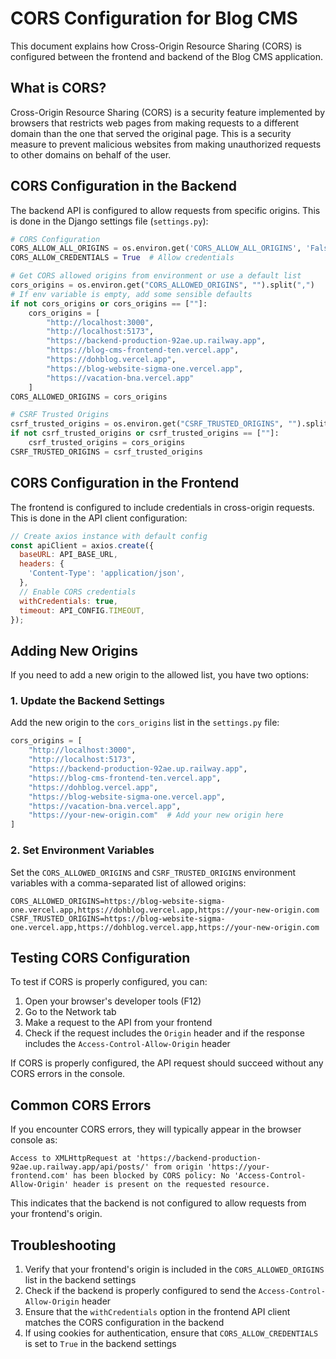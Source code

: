 # CORS Configuration for Blog CMS

This document explains how Cross-Origin Resource Sharing (CORS) is configured between the frontend and backend of the Blog CMS application.

## What is CORS?

Cross-Origin Resource Sharing (CORS) is a security feature implemented by browsers that restricts web pages from making requests to a different domain than the one that served the original page. This is a security measure to prevent malicious websites from making unauthorized requests to other domains on behalf of the user.

## CORS Configuration in the Backend

The backend API is configured to allow requests from specific origins. This is done in the Django settings file (`settings.py`):

```python
# CORS Configuration
CORS_ALLOW_ALL_ORIGINS = os.environ.get('CORS_ALLOW_ALL_ORIGINS', 'False').lower() == 'true'
CORS_ALLOW_CREDENTIALS = True  # Allow credentials

# Get CORS allowed origins from environment or use a default list
cors_origins = os.environ.get("CORS_ALLOWED_ORIGINS", "").split(",")
# If env variable is empty, add some sensible defaults
if not cors_origins or cors_origins == [""]:
    cors_origins = [
        "http://localhost:3000",
        "http://localhost:5173",
        "https://backend-production-92ae.up.railway.app",
        "https://blog-cms-frontend-ten.vercel.app",
        "https://dohblog.vercel.app",
        "https://blog-website-sigma-one.vercel.app",
        "https://vacation-bna.vercel.app"
    ]
CORS_ALLOWED_ORIGINS = cors_origins

# CSRF Trusted Origins
csrf_trusted_origins = os.environ.get("CSRF_TRUSTED_ORIGINS", "").split(",")
if not csrf_trusted_origins or csrf_trusted_origins == [""]:
    csrf_trusted_origins = cors_origins
CSRF_TRUSTED_ORIGINS = csrf_trusted_origins
```

## CORS Configuration in the Frontend

The frontend is configured to include credentials in cross-origin requests. This is done in the API client configuration:

```javascript
// Create axios instance with default config
const apiClient = axios.create({
  baseURL: API_BASE_URL,
  headers: {
    'Content-Type': 'application/json',
  },
  // Enable CORS credentials
  withCredentials: true,
  timeout: API_CONFIG.TIMEOUT,
});
```

## Adding New Origins

If you need to add a new origin to the allowed list, you have two options:

### 1. Update the Backend Settings

Add the new origin to the `cors_origins` list in the `settings.py` file:

```python
cors_origins = [
    "http://localhost:3000",
    "http://localhost:5173",
    "https://backend-production-92ae.up.railway.app",
    "https://blog-cms-frontend-ten.vercel.app",
    "https://dohblog.vercel.app",
    "https://blog-website-sigma-one.vercel.app",
    "https://vacation-bna.vercel.app",
    "https://your-new-origin.com"  # Add your new origin here
]
```

### 2. Set Environment Variables

Set the `CORS_ALLOWED_ORIGINS` and `CSRF_TRUSTED_ORIGINS` environment variables with a comma-separated list of allowed origins:

```
CORS_ALLOWED_ORIGINS=https://blog-website-sigma-one.vercel.app,https://dohblog.vercel.app,https://your-new-origin.com
CSRF_TRUSTED_ORIGINS=https://blog-website-sigma-one.vercel.app,https://dohblog.vercel.app,https://your-new-origin.com
```

## Testing CORS Configuration

To test if CORS is properly configured, you can:

1. Open your browser's developer tools (F12)
2. Go to the Network tab
3. Make a request to the API from your frontend
4. Check if the request includes the `Origin` header and if the response includes the `Access-Control-Allow-Origin` header

If CORS is properly configured, the API request should succeed without any CORS errors in the console.

## Common CORS Errors

If you encounter CORS errors, they will typically appear in the browser console as:

```
Access to XMLHttpRequest at 'https://backend-production-92ae.up.railway.app/api/posts/' from origin 'https://your-frontend.com' has been blocked by CORS policy: No 'Access-Control-Allow-Origin' header is present on the requested resource.
```

This indicates that the backend is not configured to allow requests from your frontend's origin.

## Troubleshooting

1. Verify that your frontend's origin is included in the `CORS_ALLOWED_ORIGINS` list in the backend settings
2. Check if the backend is properly configured to send the `Access-Control-Allow-Origin` header
3. Ensure that the `withCredentials` option in the frontend API client matches the CORS configuration in the backend
4. If using cookies for authentication, ensure that `CORS_ALLOW_CREDENTIALS` is set to `True` in the backend settings 
